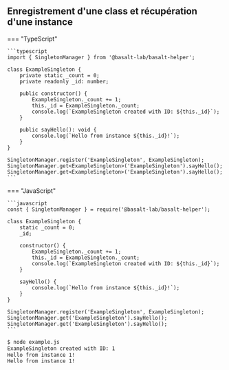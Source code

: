 ## **Enregistrement d'une class et récupération d'une instance**

=== "TypeScript"

    ```typescript
    import { SingletonManager } from '@basalt-lab/basalt-helper';

    class ExampleSingleton {
        private static _count = 0;
        private readonly _id: number;
        
        public constructor() {
            ExampleSingleton._count += 1;
            this._id = ExampleSingleton._count;
            console.log(`ExampleSingleton created with ID: ${this._id}`);
        }

        public sayHello(): void {
            console.log(`Hello from instance ${this._id}!`);
        }
    }

    SingletonManager.register('ExampleSingleton', ExampleSingleton);
    SingletonManager.get<ExampleSingleton>('ExampleSingleton').sayHello();
    SingletonManager.get<ExampleSingleton>('ExampleSingleton').sayHello();
    ```

=== "JavaScript"

    ```javascript
    const { SingletonManager } = require('@basalt-lab/basalt-helper');

    class ExampleSingleton {
        static _count = 0;
        _id;
        
        constructor() {
            ExampleSingleton._count += 1;
            this._id = ExampleSingleton._count;
            console.log(`ExampleSingleton created with ID: ${this._id}`);
        }

        sayHello() {
            console.log(`Hello from instance ${this._id}!`);
        }
    }

    SingletonManager.register('ExampleSingleton', ExampleSingleton);
    SingletonManager.get('ExampleSingleton').sayHello();
    SingletonManager.get('ExampleSingleton').sayHello();
    ```


<!-- termynal -->

```bash
$ node example.js
ExampleSingleton created with ID: 1
Hello from instance 1!
Hello from instance 1!
```

<script data-name="BMC-Widget"
    data-cfasync="false"
    src="https://cdnjs.buymeacoffee.com/1.0.0/widget.prod.min.js"
    data-id="necrelox"
    data-description="Support me on Buy me a coffee!"
    data-message="Merci de votre visite!"
    data-color="#5F7FFF"
    data-position="Right"
    data-x_margin="18"
    data-y_margin="22" />
